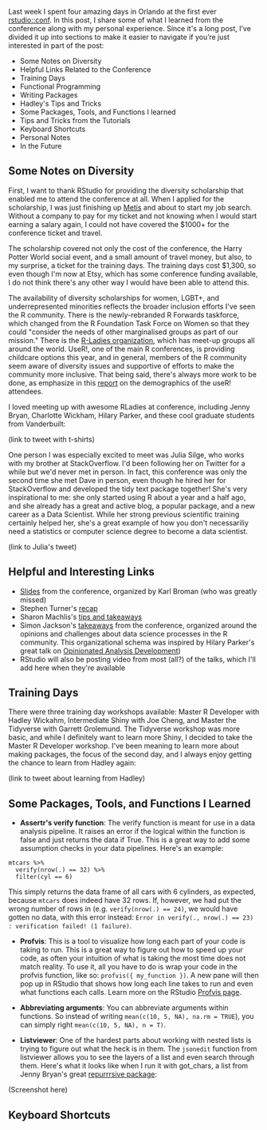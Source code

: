 Last week I spent four amazing days in Orlando at the first ever [rstudio::conf](https://www.rstudio.com/conference/). In this post, I share some of what I learned from the conference along with my personal experience. Since it's a long post,  I’ve divided it up into sections to make it easier to navigate if you’re just interested in part of the post:

* Some Notes on Diversity 
* Helpful Links Related to the Conference
* Training Days
* Functional Programming
* Writing Packages
* Hadley's Tips and Tricks
* Some Packages, Tools, and Functions I learned 
* Tips and Tricks from the Tutorials 
* Keyboard Shortcuts 
* Personal Notes
* In the Future

## Some Notes on Diversity
First, I want to thank RStudio for providing the diversity scholarship that enabled me to attend the conference at all. When I applied for the scholarship, I was just finishing up [Metis](http://www.thisismetis.com/data-science-bootcamps) and about to start my job search. Without a company to pay for my ticket and not knowing when I would start earning a salary again, I could not have covered the $1000+ for the conference ticket and travel. 

The scholarship covered not only the cost of the conference, the Harry Potter World social event, and a small amount of travel money, but also, to my surprise, a ticket for the training days. The training days cost $1,300, so even though I'm now at Etsy, which has some conference funding available, I do not think there's any other way I would have been able to attend this. 

The availability of diversity scholarships for women, LGBT+, and underrepresented minorities reflects the broader inclusion efforts I've seen the R community. There is the newly-rebranded R Forwards taskforce, which changed from the R Foundation Task Force on Women so that they could "consider the needs of other marginalised groups as part of our mission." There is the [R-Ladies organization](https://rladies.org/), which has meet-up groups all around the world. UseR!, one of the main R conferences, is providing childcare options this year, and in general, members of the R community seem aware of diversity issues and supportive of efforts to make the community more inclusive. That being said, there's always more work to be done, as emphasize in this [report](https://forwards.github.io/blog/2017/01/13/mapping-users/) on the demographics of the useR! attendees. 

I loved meeting up with awesome RLadies at conference, including Jenny Bryan, Charlotte Wickham, Hilary Parker, and these cool graduate students from Vanderbuilt: 

(link to tweet with t-shirts)

One person I was especially excited to meet was Julia Silge, who works with my brother at StackOverflow. I'd been following her on Twitter for a while but we'd never met in person. In fact, this conference was only the second time she met Dave in person, even though he hired her for StackOverflow and developed the tidy text package together! She's very inspirational to me: she only started using R about a year and a half ago, and she already has a great and active blog, a popular package, and a new career as a Data Scientist. While her strong previous scientific training certainly helped her, she's a great example of how you don't necessariliy need a statistics or computer science degree to become a data scientist. 

(link to Julia's tweet)

## Helpful and Interesting Links 
* [Slides](https://github.com/kbroman/RStudioConf2017Slides) from the conference, organized by Karl Broman (who was greatly missed) 
* Stephen Turner's [recap](http://www.gettinggeneticsdone.com/2017/01/rstudio-conference-2017-recap.html)
* Sharon Machlis's [tips and takeaways](http://www.computerworld.com/article/3157004/data-analytics/best-tips-and-takeaways-from-rstudio-conference.html)
* Simon Jackson's [takeaways](https://drsimonj.svbtle.com/opinions-and-challenges-at-rstudio-conf) from the conference, organized around the opinions and challenges about data science processes in the R community. This organizational schema was inspired by Hilary Parker's great talk on [Opinionated Analysis Development](http://www.slideshare.net/hilaryparker/opinionated-analysis-development))
* RStudio will also be posting video from most (all?) of the talks, which I'll add here when they're available

## Training Days

There were three training day workshops available: Master R Developer with Hadley Wickahm, Intermediate Shiny with Joe Cheng, and Master the Tidyverse with Garrett Grolemund. The Tidyverse workshop was more basic, and while I definitely want to learn more Shiny, I decided to take the Master R Developer workshop. I've been meaning to learn more about making packages, the focus of the second day, and I always enjoy getting the chance to learn from Hadley again: 

(link to tweet about learning from Hadley)

## Some Packages, Tools, and Functions I Learned
* **Assertr's verify function**: The verify function is meant for use in a data analysis pipeline. It raises an error if the logical within the function is false and just returns the data if True. This is a great way to add some assumption checks in your data pipelines. Here's an example:

```
mtcars %>% 
  verify(nrow(.) == 32) %>%
  filter(cyl == 6)
```

This simply returns the data frame of all cars with 6 cylinders, as expected, because `mtcars` does indeed have 32 rows. If, however, we had put the wrong number of rows in (e.g. `verify(nrow(.) == 24)`, we would have gotten no data, with this error instead: `Error in verify(., nrow(.) == 23) : verification failed! (1 failure)`. 

* **Profvis**: This is a tool to visualize how long each part of your code is taking to run. This is a great way to figure out how to speed up your code, as often your intuition of what is taking the most time does not match reality. To use it, all you have to do is wrap your code in the profvis function, like so: `profvis({ my_function })`. A new pane will then pop up in RStudio that shows how long each line takes to run and even what functions each calls. Learn more on the RStudio [Profvis page](https://rstudio.github.io/profvis/). 

* **Abbreviating arguments**: You can abbreviate arguments within functions. So instead of writing `mean(c(10, 5, NA), na.rm = TRUE`), you can simply right `mean(c(10, 5, NA), n = T)`. 

* **Listviewer**: One of the hardest parts about working with nested lists is trying to figure out what the heck is in them. The `jsonedit` function from listviewer allows you to see the layers of a list and even search through them. Here's what it looks like when I run it with got_chars, a list from Jenny Bryan's great [repurrrsive package](https://github.com/jennybc/repurrrsive):

(Screenshot here) 

## Keyboard Shortcuts



